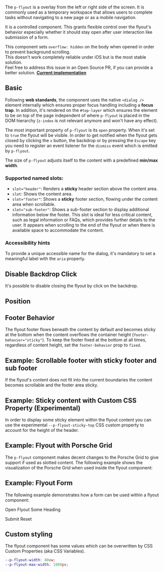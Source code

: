 <ComponentHeading name="Flyout"></ComponentHeading>

The `p-flyout` is a overlay from the left or right side of the screen. It is commonly used as a temporary workspace that
allows users to complete tasks without navigating to a new page or as a mobile navigation.

It is a controlled component. This grants flexible control over the flyout's behavior especially whether it should stay
open after user interaction like submission of a form.

<Notification heading="Scroll-lock" heading-tag="h2" state="warning">
  This component sets <code>overflow: hidden</code> on the body when opened in order to prevent background scrolling.<br> 
  This doesn't work completely reliable under iOS but is the most stable solution.<br>
  Feel free to address this issue in an Open Source PR, if you can provide a better solution. <b><a href="https://github.com/porsche-design-system/porsche-design-system/blob/main/packages/components/src/utils/setScrollLock.ts">Current implementation</a></b>
</Notification>

<TableOfContents></TableOfContents>

## Basic

Following **web standards**, the component uses the native `<dialog />` element internally which ensures proper focus
handling including a **focus trap**. In addition, it's rendered on the `#top-layer` which ensures the element to be on
top of the page independent of where `p-flyout` is placed in the DOM hierarchy (`z-index` is not relevant anymore and
won't have any effect).

The most important property of `p-flyout` is its `open` property. When it's set to `true` the flyout will be visible. In
order to get notified when the flyout gets closed by clicking the `x` button, the backdrop or by pressing the `Escape`
key you need to register an event listener for the `dismiss` event which is emitted by `p-flyout`.

The size of `p-flyout` adjusts itself to the content with a predefined **min/max width**.

### Supported named slots:

- `slot="header"`: Renders a **sticky** header section above the content area.
- `slot`: Shows the content area.
- `slot="footer"`: Shows a **sticky** footer section, flowing under the content area when scrollable.
- `slot="sub-footer"`: Shows a sub-footer section to display additional information below the footer. This slot is ideal
  for less critical content, such as legal information or FAQs, which provides further details to the user. It appears
  when scrolling to the end of the flyout or when there is available space to accommodate the content.

<Playground :frameworkMarkup="defaultExample" :markup="defaultExample['vanilla-js']" :config="config"></Playground>

### <A11yIcon></A11yIcon> Accessibility hints

To provide a unique accessible name for the dialog, it's mandatory to set a meaningful label with the `aria` property.

## Disable Backdrop Click

It's possible to disable closing the flyout by click on the backdrop.

<Playground :markup="disableBackdropClickMarkup" :config="config"></Playground>

## Position

<Playground :markup="positionMarkup" :config="config">
  <PlaygroundSelect v-model="position" :values="positions" name="position"></PlaygroundSelect>
</Playground>

## Footer Behavior

The flyout footer flows beneath the content by default and becomes sticky at the bottom when the content overflows the
container height (`footer-behavior="sticky"`). To keep the footer fixed at the bottom at all times, regardless of
content height, set the `footer-behavior` prop to `fixed`.

<Playground :markup="footerBehaviorMarkup" :config="config">
  <PlaygroundSelect v-model="footerBehavior" :values="footerBehaviors" name="footer-behavior"></PlaygroundSelect>
</Playground>

## Example: Scrollable footer with sticky footer and sub footer

If the flyout's content does not fit into the current boundaries the content becomes scrollable and the footer area
sticky.

<Playground :markup="exampleScrollableMarkup" :config="config"></Playground>

## Example: Sticky content with Custom CSS Property (Experimental)

In order to display some sticky element within the flyout content you can use the experimental `--p-flyout-sticky-top`
CSS custom property to account for the height of the header.

<Playground :markup="exampleCssVariableMarkup" :config="config"></Playground>

## Example: Flyout with Porsche Grid

The `p-flyout` component makes decent changes to the Porsche Grid to give support if used as slotted content. The
following example shows the visualization of the Porsche Grid when used inside the flyout component:

<template>
  <div class="playground">
    <div class="demo">
      <p-button type="button" aria="{ 'aria-haspopup': 'dialog' }" :theme="this.$store.getters.storefrontTheme">Open Flyout</p-button>
      <p-flyout open="false" aria="{ 'aria-label': 'Some Heading' }">
        <p-heading slot="header" size="large" tag="h2">Some Heading</p-heading>
        <ExampleStylesGrid :visualizeGrid="true"/>
        <p-button-group slot="footer">
          <p-button>Proceed</p-button>
          <p-button type="button" variant="secondary">Cancel</p-button>
        </p-button-group>
        <p-text slot="sub-footer">Some additional Sub-Footer</p-text>
      </p-flyout>
    </div>
  </div>
</template>

## Example: Flyout Form

The following example demonstrates how a form can be used within a flyout component:

<Playground :frameworkMarkup="formExample" :config="config">
  <p-button type="button" aria="{ 'aria-haspopup': 'dialog' }" :theme="this.$store.getters.storefrontTheme">Open Flyout</p-button>
  <p-flyout open="false" aria="{ 'aria-label': 'Some Heading' }" :theme="this.$store.getters.storefrontTheme">
    <p-heading slot="header" size="large" tag="h2" :theme="this.$store.getters.storefrontTheme">Some Heading</p-heading>
    <form id="some-form" @submit.prevent="onSubmit">
      <p-checkbox name="some-checkbox" label="Some Label" :theme="this.$store.getters.storefrontTheme"></p-checkbox>
      <p-textarea name="some-textarea" label="Some Label" :theme="this.$store.getters.storefrontTheme"></p-textarea>
    </form>
    <p-button-group slot="footer" :theme="this.$store.getters.storefrontTheme">
      <p-button type="submit" form="some-form" :theme="this.$store.getters.storefrontTheme">Submit</p-button>
      <p-button type="reset" variant="secondary" form="some-form" :theme="this.$store.getters.storefrontTheme">Reset</p-button>
    </p-button-group>
    <p-text slot="sub-footer" :theme="this.$store.getters.storefrontTheme" v-html="'Last submitted data:<br/><br/> ' + lastSubmittedData"></p-text>
</p-flyout>
</Playground>

## Custom styling

The flyout component has some values which can be overwritten by CSS Custom Properties (aka CSS Variables).

```scss
--p-flyout-width: 80vw;
--p-flyout-max-width: 1000px;
```

<Playground :markup="customStylingMarkup" :config="config">
  <PlaygroundInput type="text" v-model="cssVariableWidth" name="Width"></PlaygroundInput>
  <PlaygroundInput type="text" v-model="cssVariableMaxWidth" name="MaxWidth"></PlaygroundInput>
</Playground>

<script lang="ts">
import Vue from 'vue';
import Component from 'vue-class-component'; 
import { getFlyoutCodeSamples } from "@porsche-design-system/shared";  
import ExampleStylesGrid from '@/pages/patterns/styles/example-grid.vue';

@Component({
  components: {
    ExampleStylesGrid
  },
})
export default class Code extends Vue {
  config = { themeable: true };
  flyouts = [];
  defaultExample = getFlyoutCodeSamples('default');
  formExample = getFlyoutCodeSamples('example-form');

  mounted() {
    this.registerEvents();
  }

  updated() {
    /* event handling is registered again on every update since markup is changing and references are lost */
    this.registerEvents();
  }

  registerEvents() {
    this.flyouts = this.$el.querySelectorAll('.playground .demo > p-flyout');
    this.flyouts.forEach((flyout, index) => flyout.addEventListener('dismiss', () => this.closeFlyout(index)));
    this.$el.querySelectorAll('.playground .demo > p-button').forEach((btn, index) => btn.addEventListener('click', () => this.openFlyout(index)));
  }

  openFlyout(index: number): void {
    this.flyouts[index].open = true;
  }

  closeFlyout(index: number): void {
    this.flyouts[index].open = false;
  }

  disableBackdropClickMarkup =
      `<p-button type="button" aria="{ 'aria-haspopup': 'dialog' }">Open Flyout</p-button>
<p-flyout disable-backdrop-click="true" open="false" aria="{ 'aria-label': 'Some Heading' }">
  <p-text>Some Content</p-text>
</p-flyout>`;

  positions = ['start', 'end'];
  position = 'end';
  get positionMarkup() { 
    return `<p-button type="button" aria="{ 'aria-haspopup': 'dialog' }">Open Flyout</p-button>
<p-flyout position="${this.position}" aria="{ 'aria-label': 'Some Heading' }" open="false">
  <p-text>Some Content</p-text>
</p-flyout>`;
  }

  exampleScrollableMarkup =
    `<p-button type="button" aria="{ 'aria-haspopup': 'dialog' }">Open Flyout</p-button>
<p-flyout open="false" aria="{ 'aria-label': 'Some Heading' }">
  <p-heading slot="header" size="large" tag="h2">Some Heading</p-heading>
  <p-text>Some Content Begin</p-text>
  <div style="width: 10px; height: 120vh; background: deeppink;"></div>
  <p-text>Some Content End</p-text>
  <p-button-group slot="footer">
    <p-button type="button">Proceed</p-button>
    <p-button type="button" variant="secondary">Cancel</p-button>
  </p-button-group>
  <p-text slot="sub-footer">Some additional Sub-Footer</p-text>
</p-flyout>`;

  exampleCssVariableMarkup = 
  `<p-button type="button" aria="{ 'aria-haspopup': 'dialog' }">Open Flyout</p-button>
<p-flyout>
  <p-heading slot="header" size="large" tag="h2">Some Heading</p-heading>
  <div style="display: grid; grid-template-columns: 2fr 1fr; gap: 16px; align-items: flex-start">
    <div
      style="
        position: sticky;
        top: calc(var(--p-flyout-sticky-top, 0) + 16px);
        padding: 16px;
        background: rgba(255, 0, 0, 0.1);
      "
    >
      Some sticky element within content relying on --p-flyout-sticky-top
    </div>
    <div>
      <p-text>Some Content Begin</p-text>
      <div style="width: 10px; height: 120vh; background: deeppink;"></div>
      <p-text>Some Content End</p-text>
    </div>  
  </div>
</p-flyout>`;

  lastSubmittedData = 'checkbox: none<br/>textarea: none';
  onSubmit(e) {
    const formData = new FormData(e.target);
    this.lastSubmittedData = `checkbox: ${formData.get('some-checkbox') || 'none'} <br/>textarea: ${formData.get('some-textarea') || 'none'}`;
  }



  footerBehaviors = ['sticky', 'fixed'];
  footerBehavior = 'fixed';
  get footerBehaviorMarkup() { 
    return `<p-button type="button" aria="{ 'aria-haspopup': 'dialog' }">Open Flyout</p-button>
<p-flyout footer-behavior="${this.footerBehavior}" aria="{ 'aria-label': 'Some Heading' }" open="false">
  <p-text>Some Content</p-text>
  <p-button-group slot="footer">
    <p-button type="button">Proceed</p-button>
    <p-button type="button" variant="secondary">Cancel</p-button>
  </p-button-group>
</p-flyout>`;
  }

  cssVariableWidth = '80vw';
  cssVariableMaxWidth = '1000px';

  get customStylingMarkup() {
    return `<p-button type="button" aria="{ 'aria-haspopup': 'dialog' }">Open Flyout</p-button>
<p-flyout open="false" aria="{ 'aria-label': 'Some Heading' }" style="--p-flyout-width: ${this.cssVariableWidth}; --p-flyout-max-width: ${this.cssVariableMaxWidth};">
  <p-text>Some content</p-text>
</p-flyout>`;
  }
}
</script>
